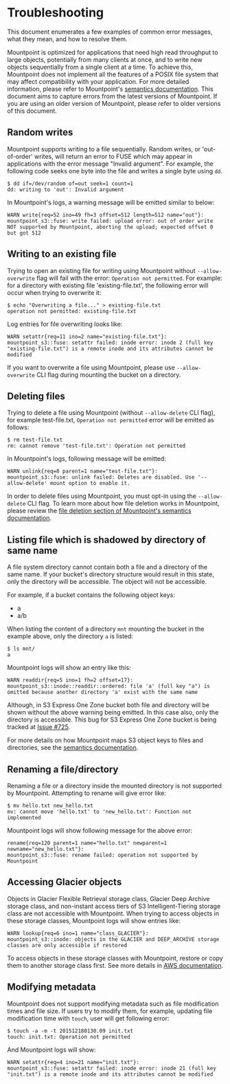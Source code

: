 # Troubleshooting

This document enumerates a few examples of common error messages, what they mean, and how to resolve them.

Mountpoint is optimized for applications that need high read throughput to large objects, potentially from many clients at once,
and to write new objects sequentially from a single client at a time.
To achieve this, Mountpoint does not implement all the features of a POSIX file system that may affect compatibility with your application.
For more detailed information, please refer to Mountpoint's [semantics documentation](../doc/SEMANTICS.md).
This document aims to capture errors from the latest versions of Mountpoint.
If you are using an older version of Mountpoint, please refer to older versions of this document.

## Random writes

Mountpoint supports writing to a file sequentially. Random writes, or 'out-of-order' writes, will return an error to FUSE which may appear in applications with the error message "Invalid argument".
For example, the following code seeks one byte into the file and writes a single byte using `dd`.

```
$ dd if=/dev/random of=out seek=1 count=1
dd: writing to 'out': Invalid argument
```

In Mountpoint's logs, a warning message will be emitted similar to below:

```
WARN write{req=52 ino=49 fh=3 offset=512 length=512 name="out"}: 
mountpoint_s3::fuse: write failed: upload error: out of order write NOT supported by Mountpoint, aborting the upload; expected offset 0 but got 512
```

## Writing to an existing file 

Trying to open an existing file for writing using Mountpoint without `--allow-overwrite`  flag will fail with the error: `Operation not permitted`.
For example: for a directory with existing file 'existing-file.txt', the following error will occur when trying to overwrite it:

```
$ echo "Overwriting a file..." > existing-file.txt
operation not permitted: existing-file.txt
```

Log entries for file overwriting looks like:

```
WARN setattr{req=11 ino=2 name="existing-file.txt"}: 
mountpoint_s3::fuse: setattr failed: inode error: inode 2 (full key "existing-file.txt") is a remote inode and its attributes cannot be modified
```

If you want to overwrite a file using Mountpoint, please use `--allow-overwrite` CLI flag during mounting the bucket on a directory. 

## Deleting files

Trying to delete a file using Mountpoint (without `--allow-delete` CLI flag), for example test-file.txt, `Operation not permitted` error will be emitted as follows:

```
$ rm test-file.txt
rm: cannot remove 'test-file.txt': Operation not permitted
```

In Mountpoint's logs, following message will be emitted:

```
WARN unlink{req=8 parent=1 name="test-file.txt"}: 
mountpoint_s3::fuse: unlink failed: Deletes are disabled. Use '--allow-delete' mount option to enable it.
```

In order to delete files using Mountpoint, you must opt-in using the `--allow-delete` CLI flag.
To learn more about how file deletion works in Mountpoint, please review the [file deletion section of Mountpoint's semantics documentation](https://github.com/awslabs/mountpoint-s3/blob/main/doc/SEMANTICS.md#deletes).

## Listing file which is shadowed by directory of same name

A file system directory cannot contain both a file and a directory of the same name. If your bucket's directory structure would result in this state, only the directory will be accessible. The object will not be accessible.

For example, if a bucket contains the following object keys:

* a
* a/b

When listing the content of a directory `mnt` mounting the bucket in the example above, only the directory `a` is listed:

```
$ ls mnt/
a
```

Mountpoint logs will show an entry like this:

```
WARN readdir{req=5 ino=1 fh=2 offset=17}: 
mountpoint_s3::inode::readdir::ordered: file 'a' (full key "a") is omitted because another directory 'a' exist with the same name
```

Although, in S3 Express One Zone bucket both file and directory will be shown without the above warning being emitted. In this case also, only the directory is accessible.
This bug for S3 Express One Zone bucket is being tracked at [Issue #725](https://github.com/awslabs/mountpoint-s3/issues/725).

For more details on how Mountpoint maps S3 object keys to files and directories, see the [semantics documentation](https://github.com/awslabs/mountpoint-s3/blob/main/doc/SEMANTICS.md#mapping-s3-object-keys-to-files-and-directories). 

## Renaming a file/directory

Renaming a file or a directory inside the mounted directory is not supported by Mountpoint.
Attempting to rename will give error like: 

```
$ mv hello.txt new_hello.txt
mv: cannot move 'hello.txt' to 'new_hello.txt': Function not implemented
```

Mountpoint logs will show following message for the above error:

```
rename{req=120 parent=1 name="hello.txt" newparent=1 newname="new_hello.txt"}: 
mountpoint_s3::fuse: rename failed: operation not supported by Mountpoint
```

## Accessing Glacier objects

Objects in Glacier Flexible Retrieval storage class, Glacier Deep Archive storage class, and non-instant access tiers of S3 Intelligent-Tiering storage class are not accessible with Mountpoint.
When trying to access objects in these storage classes, Mountpoint logs will show entries like:

```
WARN lookup{req=6 ino=1 name="class_GLACIER"}: 
mountpoint_s3::inode: objects in the GLACIER and DEEP_ARCHIVE storage classes are only accessible if restored
```

To access objects in these storage classes with Mountpoint, restore or copy them to another storage class first.
See more details in [AWS documentation](https://docs.aws.amazon.com/AmazonS3/latest/userguide/archived-objects.html).

## Modifying metadata

Mountpoint does not support modifying metadata such as file modification times and file size.
If users try to modify them, for example, updating file modification time with `touch`, user will get following error:
 
```
$ touch -a -m -t 201512180130.09 init.txt
touch: init.txt: Operation not permitted
```

And Mountpoint logs will show:

```
WARN setattr{req=4 ino=21 name="init.txt"}: 
mountpoint_s3::fuse: setattr failed: inode error: inode 21 (full key "init.txt") is a remote inode and its attributes cannot be modified
```
